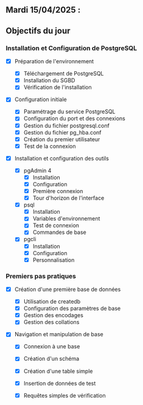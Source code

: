 ## Mardi 15/04/2025 :

## Objectifs du jour

### Installation et Configuration de PostgreSQL


- [x] Préparation de l'environnement

  - [x] Téléchargement de PostgreSQL
  - [x] Installation du SGBD
  - [x] Vérification de l'installation

- [x] Configuration initiale

  - [x] Paramétrage du service PostgreSQL
  - [x] Configuration du port et des connexions
  - [x] Gestion du fichier postgresql.conf
  - [x] Gestion du fichier pg_hba.conf
  - [x] Création du premier utilisateur
  - [x] Test de la connexion

- [x] Installation et configuration des outils
  - [x] pgAdmin 4
    - [x] Installation
    - [x] Configuration
    - [x] Première connexion
    - [x] Tour d'horizon de l'interface
  - [x] psql
    - [x] Installation
    - [x] Variables d'environnement
    - [x] Test de connexion
    - [x] Commandes de base
  - [x] pgcli
    - [x] Installation
    - [x] Configuration
    - [x] Personnalisation

### Premiers pas pratiques

- [x] Création d'une première base de données

  - [x] Utilisation de createdb
  - [x] Configuration des paramètres de base
  - [x] Gestion des encodages
  - [x] Gestion des collations

- [x] Navigation et manipulation de base
  - [x] Connexion à une base
  - [x] Création d'un schéma
  - [x] Création d'une table simple
  - [x] Insertion de données de test
  - [x] Requêtes simples de vérification

